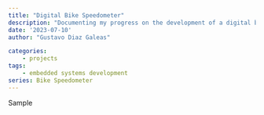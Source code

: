 ```yaml
---
title: "Digital Bike Speedometer"
description: "Documenting my progress on the development of a digital bike speedometer"
date: '2023-07-10'
author: "Gustavo Diaz Galeas"

categories:
    - projects
tags:
    - embedded systems development
series: Bike Speedometer
---
```


Sample
